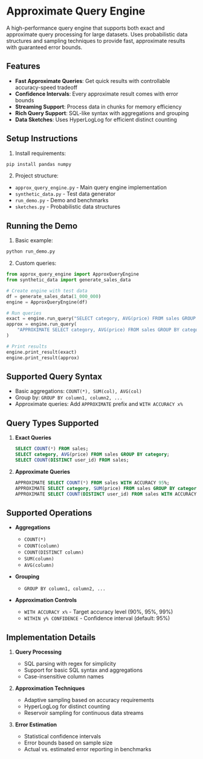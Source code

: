 # Approximate Query Engine

A high-performance query engine that supports both exact and approximate query processing for large datasets. Uses probabilistic data structures and sampling techniques to provide fast, approximate results with guaranteed error bounds.

## Features

- **Fast Approximate Queries**: Get quick results with controllable accuracy-speed tradeoff
- **Confidence Intervals**: Every approximate result comes with error bounds
- **Streaming Support**: Process data in chunks for memory efficiency
- **Rich Query Support**: SQL-like syntax with aggregations and grouping
- **Data Sketches**: Uses HyperLogLog for efficient distinct counting

## Setup Instructions

1. Install requirements:
```bash
pip install pandas numpy
```

2. Project structure:
- `approx_query_engine.py` - Main query engine implementation
- `synthetic_data.py` - Test data generator
- `run_demo.py` - Demo and benchmarks
- `sketches.py` - Probabilistic data structures

## Running the Demo

1. Basic example:
```bash
python run_demo.py
```

2. Custom queries:
```python
from approx_query_engine import ApproxQueryEngine
from synthetic_data import generate_sales_data

# Create engine with test data
df = generate_sales_data(1_000_000)
engine = ApproxQueryEngine(df)

# Run queries
exact = engine.run_query("SELECT category, AVG(price) FROM sales GROUP BY category;")
approx = engine.run_query(
    "APPROXIMATE SELECT category, AVG(price) FROM sales GROUP BY category WITH ACCURACY 95%;"
)

# Print results
engine.print_result(exact)
engine.print_result(approx)
```

## Supported Query Syntax

- Basic aggregations: `COUNT(*), SUM(col), AVG(col)`
- Group by: `GROUP BY column1, column2, ...`
- Approximate queries: Add `APPROXIMATE` prefix and `WITH ACCURACY x%`

## Query Types Supported

1. **Exact Queries**
   ```sql
   SELECT COUNT(*) FROM sales;
   SELECT category, AVG(price) FROM sales GROUP BY category;
   SELECT COUNT(DISTINCT user_id) FROM sales;
   ```

2. **Approximate Queries**
   ```sql
   APPROXIMATE SELECT COUNT(*) FROM sales WITH ACCURACY 95%;
   APPROXIMATE SELECT category, SUM(price) FROM sales GROUP BY category WITH ACCURACY 90%;
   APPROXIMATE SELECT COUNT(DISTINCT user_id) FROM sales WITH ACCURACY 95% WITHIN 95% CONFIDENCE;
   ```

## Supported Operations

- **Aggregations**
  - `COUNT(*)`
  - `COUNT(column)`
  - `COUNT(DISTINCT column)`
  - `SUM(column)`
  - `AVG(column)`

- **Grouping**
  - `GROUP BY column1, column2, ...`

- **Approximation Controls**
  - `WITH ACCURACY x%` - Target accuracy level (90%, 95%, 99%)
  - `WITHIN y% CONFIDENCE` - Confidence interval (default: 95%)

## Implementation Details

1. **Query Processing**
   - SQL parsing with regex for simplicity
   - Support for basic SQL syntax and aggregations
   - Case-insensitive column names

2. **Approximation Techniques**
   - Adaptive sampling based on accuracy requirements
   - HyperLogLog for distinct counting
   - Reservoir sampling for continuous data streams

3. **Error Estimation**
   - Statistical confidence intervals
   - Error bounds based on sample size
   - Actual vs. estimated error reporting in benchmarks
